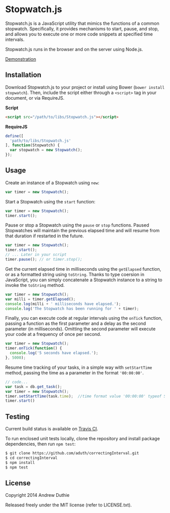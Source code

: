 # Stopwatch.js

Stopwatch.js is a JavaScript utility that mimics the functions of a common stopwatch. Specifically, it provides mechanisms to start, pause, and stop, and allows you to execute one or more code snippets at specified time intervals.

Stopwatch.js runs in the browser and on the server using Node.js.

[Demonstration](http://aduth.github.io/Stopwatch.js/)

## Installation

Download Stopwatch.js to your project or install using Bower (`bower install stopwatch`). Then, include the script either through a `<script>` tag in your document, or via RequireJS.

**Script**

```html
<script src="/path/to/libs/Stopwatch.js"></script>
```

**RequireJS**

```js
define([
  'path/to/libs/Stopwatch.js'
], function(Stopwatch) {
  var stopwatch = new Stopwatch();
});
```

## Usage

Create an instance of a Stopwatch using `new`:

```js
var timer = new Stopwatch();
```

Start a Stopwatch using the `start` function:

```js
var timer = new Stopwatch();
timer.start();
```

Pause or stop a Stopwatch using the `pause` or `stop` functions. Paused Stopwatches will maintain the previous elapsed time and will resume from that duration if restarted in the future.

```js
var timer = new Stopwatch();
timer.start();
// ... Later in your script
timer.pause(); // or timer.stop();
```

Get the current elapsed time in milliseconds using the `getElapsed` function, or as a formatted string using `toString`. Thanks to type coersion in JavaScript, you can simply concatenate a Stopwatch instance to a string to invoke the `toString` method.

```js
var timer = new Stopwatch();
var milli = timer.getElapsed();
console.log(milli + ' milliseconds have elapsed.');
console.log('The Stopwatch has been running for ' + timer);
```

Finally, you can execute code at regular intervals using the `onTick` function, passing a function as the first parameter and a delay as the second parameter (in milliseconds). Omitting the second parameter will execute your code at a frequency of once per second.

```js
var timer = new Stopwatch();
timer.onTick(function() {
  console.log('5 seconds have elapsed.');
}, 5000);
```

Resume time tracking of your tasks, in a simple way with `setStartTime` method, passing the time as a parameter in the format `'00:00:00'`.
```js
// code...
var task = db.get_task();
var timer = new Stopwatch();
timer.setStartTime(task.time);  //time format value '00:00:00' typeof String
timer.start()
````

## Testing

Current build status is available on [Travis CI](https://travis-ci.org/aduth/Stopwatch.js).

To run enclosed unit tests locally, clone the repository and install package dependencies, then run `npm test`:

```bash
$ git clone https://github.com/aduth/correctingInterval.git
$ cd correctingInterval
$ npm install
$ npm test
```

## License

Copyright 2014 Andrew Duthie

Released freely under the MIT license (refer to LICENSE.txt).